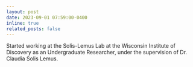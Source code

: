 ```yaml
---
layout: post
date: 2023-09-01 07:59:00-0400
inline: true
related_posts: false
---
```


Started working at the Solis-Lemus Lab at the Wisconsin Institute of Discovery as an Undergraduate Researcher, under the supervision of Dr. Claudia Solis Lemus.
